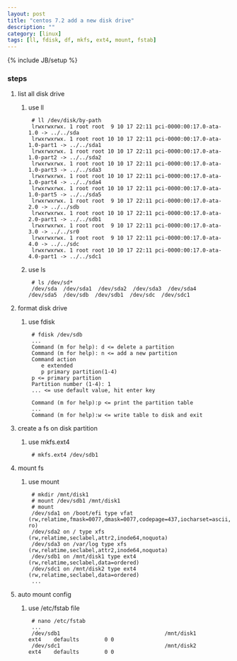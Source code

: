 ```yaml
---
layout: post
title: "centos 7.2 add a new disk drive"
description: ""
category: [linux]
tags: [ll, fdisk, df, mkfs, ext4, mount, fstab]
---
```

{% include JB/setup %}


### steps

1. list all disk drive

    1. use ll

            # ll /dev/disk/by-path
            lrwxrwxrwx. 1 root root  9 10 17 22:11 pci-0000:00:17.0-ata-1.0 -> ../../sda
            lrwxrwxrwx. 1 root root 10 10 17 22:11 pci-0000:00:17.0-ata-1.0-part1 -> ../../sda1
            lrwxrwxrwx. 1 root root 10 10 17 22:11 pci-0000:00:17.0-ata-1.0-part2 -> ../../sda2
            lrwxrwxrwx. 1 root root 10 10 17 22:11 pci-0000:00:17.0-ata-1.0-part3 -> ../../sda3
            lrwxrwxrwx. 1 root root 10 10 17 22:11 pci-0000:00:17.0-ata-1.0-part4 -> ../../sda4
            lrwxrwxrwx. 1 root root 10 10 17 22:11 pci-0000:00:17.0-ata-1.0-part5 -> ../../sda5
            lrwxrwxrwx. 1 root root  9 10 17 22:11 pci-0000:00:17.0-ata-2.0 -> ../../sdb
            lrwxrwxrwx. 1 root root 10 10 17 22:11 pci-0000:00:17.0-ata-2.0-part1 -> ../../sdb1
            lrwxrwxrwx. 1 root root  9 10 17 22:11 pci-0000:00:17.0-ata-3.0 -> ../../sr0
            lrwxrwxrwx. 1 root root  9 10 17 22:11 pci-0000:00:17.0-ata-4.0 -> ../../sdc
            lrwxrwxrwx. 1 root root 10 10 17 22:11 pci-0000:00:17.0-ata-4.0-part1 -> ../../sdc1

    1. use ls

            # ls /dev/sd*
            /dev/sda  /dev/sda1  /dev/sda2  /dev/sda3  /dev/sda4  /dev/sda5  /dev/sdb  /dev/sdb1  /dev/sdc  /dev/sdc1

1. format disk drive

    1. use fdisk

            # fdisk /dev/sdb
            ...
            Command (m for help): d <= delete a partition
            Command (m for help): n <= add a new partition
            Command action
               e extended
               p primary partition(1-4)
            p <= primary partition
            Partition number (1-4): 1
            ... <= use default value, hit enter key

            Command (m for help):p <= print the partition table
            ...
            Command (m for help):w <= write table to disk and exit

1. create a fs on disk partition

    1. use mkfs.ext4

            # mkfs.ext4 /dev/sdb1

1. mount fs

    1. use mount

            # mkdir /mnt/disk1
            # mount /dev/sdb1 /mnt/disk1
            # mount
            /dev/sda1 on /boot/efi type vfat (rw,relatime,fmask=0077,dmask=0077,codepage=437,iocharset=ascii,shortname=winnt,errors=remount-ro)
            /dev/sda2 on / type xfs (rw,relatime,seclabel,attr2,inode64,noquota)
            /dev/sda3 on /var/log type xfs (rw,relatime,seclabel,attr2,inode64,noquota)
            /dev/sdb1 on /mnt/disk1 type ext4 (rw,relatime,seclabel,data=ordered)
            /dev/sdc1 on /mnt/disk2 type ext4 (rw,relatime,seclabel,data=ordered)
            ...

1. auto mount config

    1. use /etc/fstab file

            # nano /etc/fstab
            ...
            /dev/sdb1                                 /mnt/disk1              ext4    defaults        0 0
            /dev/sdc1                                 /mnt/disk2              ext4    defaults        0 0

###